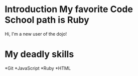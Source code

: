 Introduction
My favorite Code School path is Ruby
============
Hi, I'm a new user of the dojo!

My deadly skills
================
*Git
*JavaScript
*Ruby
*HTML
